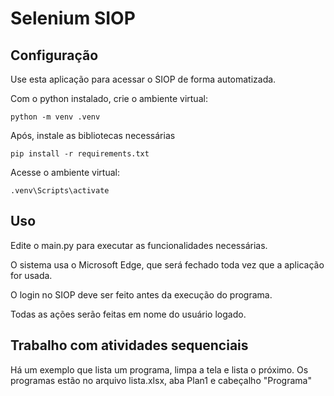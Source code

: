 # Selenium SIOP

## Configuração

Use esta aplicação para acessar o SIOP de forma automatizada.

Com o python instalado, crie o ambiente virtual:

```shell
python -m venv .venv
```

Após, instale as bibliotecas necessárias

```shell
pip install -r requirements.txt
```

Acesse o ambiente virtual:

```shell
.venv\Scripts\activate
```

## Uso

Edite o main.py para executar as funcionalidades necessárias.

O sistema usa o Microsoft Edge, que será fechado toda vez que a aplicação for usada.

O login no SIOP deve ser feito antes da execução do programa.

Todas as ações serão feitas em nome do usuário logado.

## Trabalho com atividades sequenciais

Há um exemplo que lista um programa, limpa a tela e lista o próximo.
Os programas estão no arquivo lista.xlsx, aba Plan1 e cabeçalho "Programa"



